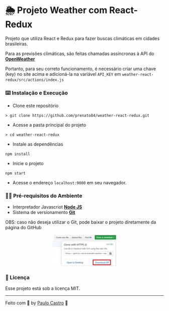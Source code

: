 # :sun_behind_rain_cloud: Projeto Weather com React-Redux

Projeto que utiliza React e Redux para fazer buscas climáticas em cidades brasileiras.

Para as previsões climáticas, são feitas chamadas assíncronas à API do **[OpenWeather](https://openweathermap.org/api)**

Portanto, para seu correto funcionamento, é necessário criar uma chave (key) no site acima e adicioná-la na variável `API_KEY` em `weather-react-redux/src/actions/index.js`

### :keyboard: Instalação e Execução

- Clone este repositório

```
> git clone https://github.com/prenato84/weather-react-redux.git
```

- Acesse a pasta principal do projeto

```
> cd weather-react-redux
```

- Instale as dependências

```
npm install
```

- Inicie o projeto

```
npm start
```

- Acesse o endereço `localhost:9000` em seu navegador.

### :man_technologist: Pré-requisitos do Ambiente

- Interpretador Javascriot **[Node JS](https://nodejs.org/en/download/)**
- Sistema de versionamento **[Git](https://git-scm.com/)**

OBS: caso não deseja utilizar o Git, pode baixar o projeto diretamente da página do GitHub 

<p align="center">
  <img width="40%" src="./assets/download.jpg">
</p>



### :memo: Licença

Esse projeto está sob a licença MIT.

---

Feito com 💜 by <a href="https://www.linkedin.com/in/prenato84">Paulo Castro</a> :wave:


